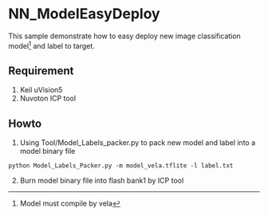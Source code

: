 # NN_ModelEasyDeploy
This sample demonstrate how to easy deploy new image classification model[^1] and label to target. 
## Requirement
1. Keil uVision5
2. Nuvoton ICP tool
## Howto
1. Using Tool/Model_Labels_packer.py to pack new model and label into a model binary file
```
python Model_Labels_Packer.py -m model_vela.tflite -l label.txt
```
2. Burn model binary file into flash bank1 by ICP tool

[^1]: Model must compile by vela

